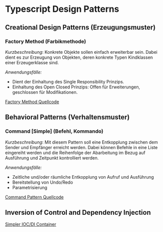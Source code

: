 # Typescript Design Patterns

## Creational Design Patterns (Erzeugungsmuster)

### Factory Method (Farbikmethode)

*Kurzbeschreibung*: Konkrete Objekte sollen einfach erweiterbar sein. Dabei dient es zur Erzeugung
von Objekten, deren konkrete Typen Kindklassen einer Erzeugerklasse sind. 

*Anwendungsfälle:*
+ Dient der Einhaltung des Single Responsibility Prinzips. 
+ Einhaltung des Open Closed Prinzips: Offen für Erweiterungen, geschlossen für Modifikationen.

[Factory Method Quellcode](https://github.com/JensBekersch/TypescriptDesignPatterns/tree/master/src/CreationalPatterns/Factory)

## Behavioral Patterns (Verhaltensmuster)

### Command [Simple] (Befehl, Kommando)

*Kurzbeschreibung*: Mit diesem Pattern soll eine Entkopplung zwischen dem Sender und Empfänger erreicht werden. Dabei können Befehle in eine Liste eingereiht werden und die Reihenfolge der Abarbeitung 
im Bezug auf Ausführung und Zeitpunkt kontrolliert werden. 

*Anwendungsfälle:*
+ Zeitliche und/oder räumliche Entkopplung von Aufruf und Ausführung
+ Bereitstellung von Undo/Redo
+ Parametrisierung

[Command Pattern Quellcode](https://github.com/JensBekersch/TypescriptDesignPatterns/tree/master/src/BehavioralPatterns/Command%5BSimple%5D)

## Inversion of Control and Dependency Injection 

[Simpler IOC/DI Container](https://github.com/JensBekersch/TypescriptDesignPatterns/tree/master/src/BehavioralPatterns/DependencyInjection)